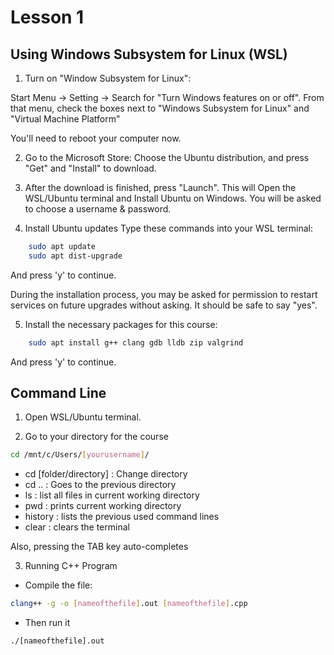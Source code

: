 # Lesson 1

## Using Windows Subsystem for Linux (WSL)

1. Turn on "Window Subsystem for Linux":

Start Menu &rarr; Setting &rarr; Search for "Turn Windows features on or off". From that menu, check the boxes next to "Windows Subsystem for Linux" and "Virtual Machine Platform"

You'll need to reboot your computer now.

2. Go to the Microsoft Store:
Choose the Ubuntu distribution, and press "Get" and "Install" to download. 

3. After the download is finished, press "Launch".
This will Open the WSL/Ubuntu terminal and Install Ubuntu on Windows.
You will be asked to choose a username & password.

4. Install Ubuntu updates
Type these commands into your WSL terminal:

```bash
    sudo apt update
    sudo apt dist-upgrade
```
And press 'y' to continue.

During the installation process, you may be asked for permission to restart services on future upgrades without asking. It should be safe to say "yes".

5. Install the necessary packages for this course: 
```bash
    sudo apt install g++ clang gdb lldb zip valgrind
```

And press 'y' to continue.

## Command Line 

1. Open WSL/Ubuntu terminal. 

2. Go to your directory for the course 

```bash
cd /mnt/c/Users/[yourusername]/
```
- cd [folder/directory] : Change directory 
- cd .. : Goes to the previous directory 
- ls : list all files in current working directory
- pwd : prints current working directory
- history : lists the previous used command lines
- clear : clears the terminal

Also, pressing the TAB key auto-completes

3. Running C++ Program

- Compile the file: 
```bash 
clang++ -g -o [nameofthefile].out [nameofthefile].cpp
```
- Then run it 
```bash 
./[nameofthefile].out
```

